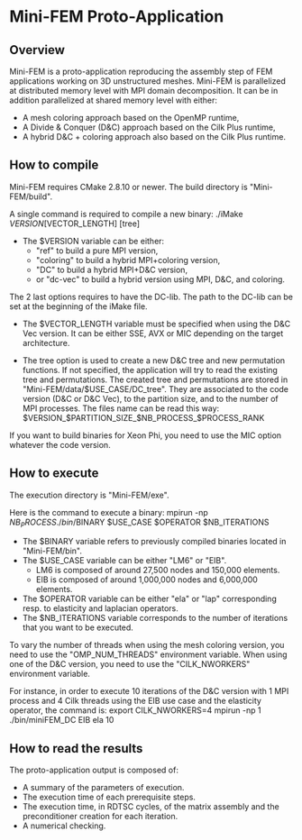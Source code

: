 Mini-FEM Proto-Application
==========================

Overview
--------

Mini-FEM is a proto-application reproducing the assembly step of FEM applications
working on 3D unstructured meshes.
Mini-FEM is parallelized at distributed memory level with MPI domain decomposition.
It can be in addition parallelized at shared memory level with either:
  - A mesh coloring approach based on the OpenMP runtime,
  - A Divide & Conquer (D&C) approach based on the Cilk Plus runtime,
  - A hybrid D&C + coloring approach also based on the Cilk Plus runtime.

How to compile
--------------

Mini-FEM requires CMake 2.8.10 or newer.
The build directory is "Mini-FEM/build".

A single command is required to compile a new binary:
    ./iMake $VERSION [$VECTOR_LENGTH] [tree]

- The $VERSION variable can be either:
    - "ref" to build a pure MPI version,
    - "coloring" to build a hybrid MPI+coloring version,
    - "DC" to build a hybrid MPI+D&C version,
    - or "dc-vec" to build a hybrid version using MPI, D&C, and coloring.

The 2 last options requires to have the DC-lib.
The path to the DC-lib can be set at the beginning of the iMake file.

- The $VECTOR_LENGTH variable must be specified when using the D&C Vec version.
  It can be either SSE, AVX or MIC depending on the target architecture.

- The tree option is used to create a new D&C tree and new permutation functions.
  If not specified, the application will try to read the existing tree and permutations.
  The created tree and permutations are stored in "Mini-FEM/data/$USE_CASE/DC_tree".
  They are associated to the code version (D&C or D&C Vec), to the partition size,
  and to the number of MPI processes. The files name can be read this way:
  $VERSION_$PARTITION_SIZE_$NB_PROCESS_$PROCESS_RANK

If you want to build binaries for Xeon Phi, you need to use the MIC option whatever
the code version.

How to execute
--------------

The execution directory is "Mini-FEM/exe".

Here is the command to execute a binary:
    mpirun -np $NB_PROCESS ./bin/$BINARY $USE_CASE $OPERATOR $NB_ITERATIONS

- The $BINARY variable refers to previously compiled binaries located in "Mini-FEM/bin".
- The $USE_CASE variable can be either "LM6" or "EIB".
    - LM6 is composed of around 27,500 nodes and 150,000 elements.
    - EIB is composed of around 1,000,000 nodes and 6,000,000 elements.
- The $OPERATOR variable can be either "ela" or "lap" corresponding resp. to elasticity
  and laplacian operators.
- The $NB_ITERATIONS variable corresponds to the number of iterations that you want to
  be executed.

To vary the number of threads when using the mesh coloring version, you need to use the
"OMP_NUM_THREADS" environment variable. When using one of the D&C version, you need to
use the "CILK_NWORKERS" environment variable.

For instance, in order to execute 10 iterations of the D&C version with 1 MPI process
and 4 Cilk threads using the EIB use case and the elasticity operator, the command is:
    export CILK_NWORKERS=4
    mpirun -np 1 ./bin/miniFEM_DC EIB ela 10

How to read the results
-----------------------

The proto-application output is composed of:
 - A summary of the parameters of execution.
 - The execution time of each prerequisite steps.
 - The execution time, in RDTSC cycles, of the matrix assembly and the
   preconditioner creation for each iteration.
 - A numerical checking.
